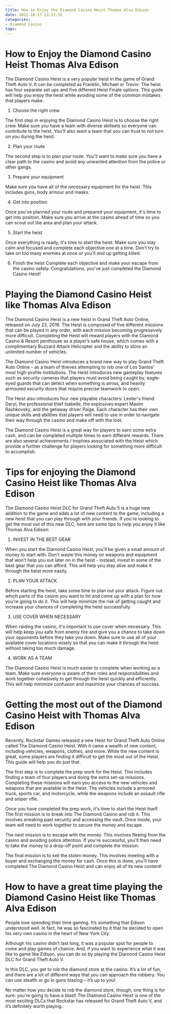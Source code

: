 ```yaml
---
title: How to Enjoy the Diamond Casino Heist Thomas Alva Edison
date: 2022-10-17 13:22:32
categories:
- Diamond Casino
tags:
---
```



#  How to Enjoy the Diamond Casino Heist Thomas Alva Edison

The Diamond Casino Heist is a very popular heist in the game of Grand Theft Auto V. It can be completed as Franklin, Michael or Trevor. The heist has four separate set ups and five different Heist Finale options. This guide will help you enjoy the heist while avoiding some of the common mistakes that players make.

1. Choose the right crew

The first step in enjoying the Diamond Casino Heist is to choose the right crew. Make sure you have a team with diverse skillsets so everyone can contribute to the heist. You'll also want a team that you can trust to not turn on you during the heist.

2. Plan your route

The second step is to plan your route. You'll want to make sure you have a clear path to the casino and avoid any unwanted attention from the police or other gangs.

3. Prepare your equipment

Make sure you have all of the necessary equipment for the heist. This includes guns, body armour and masks.

4. Get into position

Once you've planned your route and prepared your equipment, it's time to get into position. Make sure you arrive at the casino ahead of time so you can scout out the area and plan your attack.

5. Start the heist

Once everything is ready, it's time to start the heist. Make sure you stay calm and focused and complete each objective one at a time. Don't try to take on too many enemies at once or you'll end up getting killed.

6. Finish the heist
 Complete each objective and make your escape from the casino safely. Congratulations, you've just completed the Diamond Casino Heist!

#  Playing the Diamond Casino Heist like Thomas Alva Edison

The Diamond Casino Heist is a new heist in Grand Theft Auto Online, released on July 23, 2019. The Heist is composed of five different missions that can be played in any order, with each mission becoming progressively more difficult. Completing the Heist will reward players with the Diamond Casino & Resort penthouse as a player’s safe house, which comes with a complimentary Buzzard Attack Helicopter and the ability to store an unlimited number of vehicles.

The Diamond Casino Heist introduces a brand new way to play Grand Theft Auto Online - as a team of thieves attempting to rob one of Los Santos' most high-profile institutions. The Heist introduces new gameplay features such as security cameras that players must avoid being caught by, eagle-eyed guards that can detect when something is amiss, and heavily armoured security doors that require precise teamwork to open.

The Heist also introduces four new playable characters: Lester's friend Daryl, the professional thief Isabelle, the explosives expert Maxim Rashkovsky, and the getaway driver Paige. Each character has their own unique skills and abilities that players will need to use in order to navigate their way through the casino and make off with the loot.

The Diamond Casino Heist is a great way for players to earn some extra cash, and can be completed multiple times to earn different rewards. There are also several achievements / trophies associated with the Heist which provide a further challenge for players looking for something more difficult to accomplish.

#  Tips for enjoying the Diamond Casino Heist like Thomas Alva Edison

The Diamond Casino Heist DLC for Grand Theft Auto 5 is a huge new addition to the game and adds a lot of new content to the game, including a new heist that you can play through with your friends. If you're looking to get the most out of this new DLC, here are some tips to help you enjoy it like Thomas Alva Edison:

1. INVEST IN THE BEST GEAR

When you start the Diamond Casino Heist, you'll be given a small amount of money to start with. Don't waste this money on weapons and equipment that won't help you out later on in the heist - instead, invest in some of the best gear that you can afford. This will help you stay alive and make it through the heist more easily.

2. PLAN YOUR ATTACK

Before starting the heist, take some time to plan out your attack. Figure out which parts of the casino you want to hit and come up with a plan for how you're going to do it. This will help minimize the risk of getting caught and increase your chances of completing the heist successfully.

3. USE COVER WHEN NECESSARY

When raiding the casino, it's important to use cover when necessary. This will help keep you safe from enemy fire and give you a chance to take down your opponents before they take you down. Make sure to use all of your available cover locations wisely so that you can make it through the heist without taking too much damage.

4. WORK AS A TEAM

The Diamond Casino Heist is much easier to complete when working as a team. Make sure everyone is aware of their roles and responsibilities and work together cohesively to get through the heist quickly and efficiently. This will help minimize confusion and maximize your chances of success.

#  Getting the most out of the Diamond Casino Heist with Thomas Alva Edison

Recently, Rockstar Games released a new Heist for Grand Theft Auto Online called The Diamond Casino Heist. With it came a wealth of new content, including vehicles, weapons, clothes, and more. While the new content is great, some players are finding it difficult to get the most out of the Heist. This guide will help you do just that.

The first step is to complete the prep work for the Heist. This includes finding a team of four players and doing the extra set-up missions. Completing these missions will earn you access to the new vehicles and weapons that are available in the Heist. The vehicles include a armored truck, sports car, and motorcycle, while the weapons include an assault rifle and sniper rifle.

Once you have completed the prep work, it's time to start the Heist itself. The first mission is to break into The Diamond Casino and rob it. This involves sneaking past security and accessing the vault. Once inside, your team will need to work together to secure the money and escape.

The next mission is to escape with the money. This involves fleeing from the casino and avoiding police attention. If you're successful, you'll then need to take the money to a drop-off point and complete the mission.

The final mission is to sell the stolen money. This involves meeting with a buyer and exchanging the money for cash. Once this is done, you'll have completed The Diamond Casino Heist and can enjoy all of its new content!

#  How to have a great time playing the Diamond Casino Heist like Thomas Alva Edison

People love spending their time gaming. It’s something that Edison understood well. In fact, he was so fascinated by it that he decided to open his very own casino in the heart of New York City.

Although his casino didn’t last long, it was a popular spot for people to come and play games of chance. And, if you want to experience what it was like to game like Edison, you can do so by playing the Diamond Casino Heist DLC for Grand Theft Auto V.

In this DLC, you get to rob the diamond store at the casino. It’s a lot of fun, and there are a lot of different ways that you can approach the robbery. You can use stealth or go in guns blazing – it’s up to you!

No matter how you decide to rob the diamond store, though, one thing is for sure: you’re going to have a blast! The Diamond Casino Heist is one of the most exciting DLCs that Rockstar has released for Grand Theft Auto V, and it’s definitely worth playing.